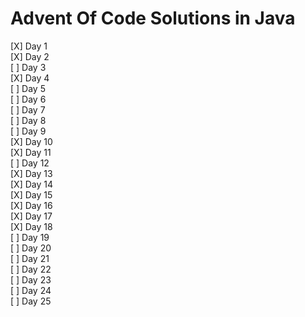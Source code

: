 # Advent Of Code Solutions in Java
[X] Day 1  
[X] Day 2  
[ ] Day 3  
[X] Day 4  
[ ] Day 5  
[ ] Day 6  
[ ] Day 7  
[ ] Day 8  
[ ] Day 9  
[X] Day 10  
[X] Day 11  
[ ] Day 12  
[X] Day 13  
[X] Day 14  
[X] Day 15  
[X] Day 16  
[X] Day 17  
[X] Day 18  
[ ] Day 19  
[ ] Day 20  
[ ] Day 21  
[ ] Day 22  
[ ] Day 23  
[ ] Day 24  
[ ] Day 25  

